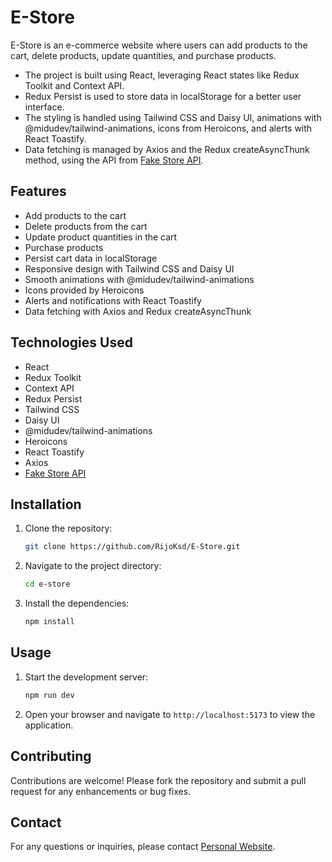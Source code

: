 
# E-Store

E-Store is an e-commerce website where users can add products to the cart, delete products, update quantities, and purchase products.
- The project is built using React, leveraging React states like Redux Toolkit and Context API. 
- Redux Persist is used to store data in localStorage for a better user interface.
-  The styling is handled using Tailwind CSS and Daisy UI, animations with @midudev/tailwind-animations, icons from Heroicons, and alerts with React Toastify.
-  Data fetching is managed by Axios and the Redux createAsyncThunk method, using the API from [Fake Store API](https://fakestoreapi.com/products).

## Features

- Add products to the cart
- Delete products from the cart
- Update product quantities in the cart
- Purchase products
- Persist cart data in localStorage
- Responsive design with Tailwind CSS and Daisy UI
- Smooth animations with @midudev/tailwind-animations
- Icons provided by Heroicons
- Alerts and notifications with React Toastify
- Data fetching with Axios and Redux createAsyncThunk

## Technologies Used

- React
- Redux Toolkit
- Context API
- Redux Persist
- Tailwind CSS
- Daisy UI
- @midudev/tailwind-animations
- Heroicons
- React Toastify
- Axios
- [Fake Store API](https://fakestoreapi.com/products)

## Installation

1. Clone the repository:
    ```bash
    git clone https://github.com/RijoKsd/E-Store.git
    ```
2. Navigate to the project directory:
    ```bash
    cd e-store
    ```
3. Install the dependencies:
    ```bash
    npm install
    ```

## Usage

1. Start the development server:
    ```bash
    npm run dev
    ```
2. Open your browser and navigate to `http://localhost:5173` to view the application.


## Contributing

Contributions are welcome! Please fork the repository and submit a pull request for any enhancements or bug fixes.



## Contact

For any questions or inquiries, please contact [Personal Website](https://rijoksd.netlify.app/).



